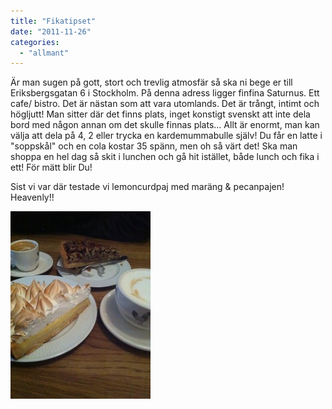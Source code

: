 ```yaml
---
title: "Fikatipset"
date: "2011-11-26"
categories: 
  - "allmant"
---
```


Är man sugen på gott, stort och trevlig atmosfär så ska ni bege er till Eriksbergsgatan 6 i Stockholm. På denna adress ligger finfina Saturnus. Ett cafe/ bistro. Det är nästan som att vara utomlands. Det är trångt, intimt och högljutt! Man sitter där det finns plats, inget konstigt svenskt att inte dela bord med någon annan om det skulle finnas plats... Allt är enormt, man kan välja att dela på 4, 2 eller trycka en kardemummabulle själv! Du får en latte i "soppskål" och en cola kostar 35 spänn, men oh så värt det! Ska man shoppa en hel dag så skit i lunchen och gå hit istället, både lunch och fika i ett! För mätt blir Du!

Sist vi var där testade vi lemoncurdpaj med maräng & pecanpajen! Heavenly!!

![](/static/img/pic_176560772-224x300.jpg "pic_176560772")
